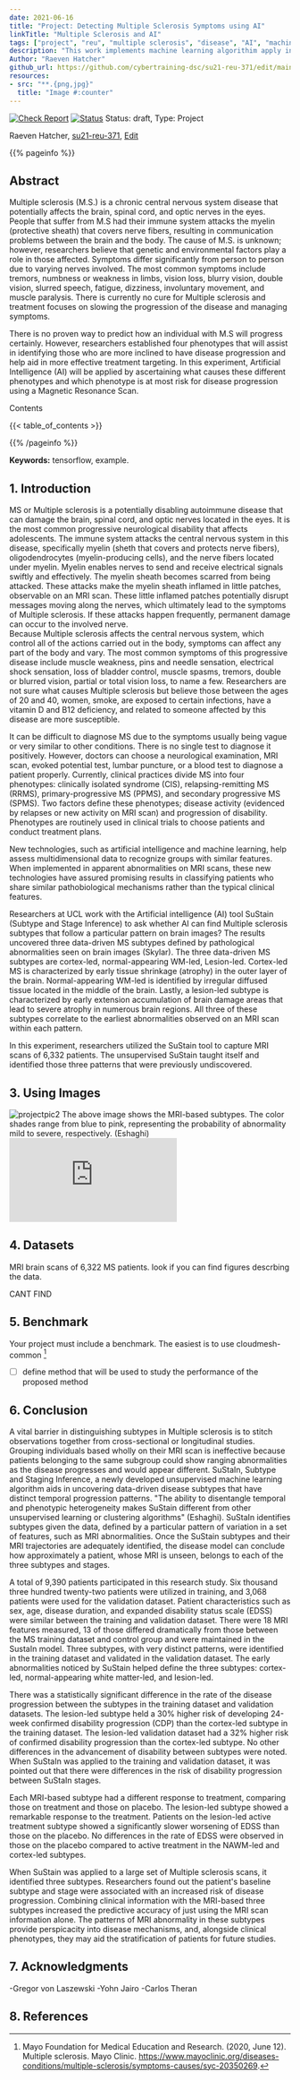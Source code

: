 ```yaml
---
date: 2021-06-16
title: "Project: Detecting Multiple Sclerosis Symptoms using AI" 
linkTitle: "Multiple Sclerosis and AI"
tags: ["project", "reu", "multiple sclerosis", "disease", "AI", "machine learning"]
description: "This work implements machine learning algorithim apply in Multiple Sclerosis symptoms and provides treatment options available"
Author: "Raeven Hatcher"
github_url: https://github.com/cybertraining-dsc/su21-reu-371/edit/main/project/index.md
resources:
- src: "**.{png,jpg}"
  title: "Image #:counter"
---
```


[![Check Report](https://github.com/cybertraining-dsc/su21-reu-371/workflows/Check%20Report/badge.svg)](https://github.com/cybertraining-dsc/su21-reu-371/actions)
[![Status](https://github.com/cybertraining-dsc/su21-reu-371/workflows/Status/badge.svg)](https://github.com/cybertraining-dsc/su21-reu-371/actions)
Status: draft, Type: Project


Raeven Hatcher, [su21-reu-371](https://github.com/cybertraining-dsc/su21-reu-371), [Edit](https://github.com/cybertraining-dsc/su21-reu-371/blob/main/project/index.md)

{{% pageinfo %}}

## Abstract

Multiple sclerosis (M.S.) is a chronic central nervous system disease that potentially affects the brain, spinal cord, and optic nerves in the eyes. People that suffer from M.S had their immune system attacks the myelin (protective sheath) that covers nerve fibers, resulting in communication problems between the brain and the body. The cause of M.S. is unknown; however, researchers believe that genetic and environmental factors play a role in those affected. Symptoms differ significantly from person to person due to varying nerves involved. The most common symptoms include tremors, numbness or weakness in limbs, vision loss, blurry vision, double vision, slurred speech, fatigue, dizziness, involuntary movement, and muscle paralysis. There is currently no cure for Multiple sclerosis and treatment focuses on slowing the progression of the disease and managing symptoms.  

There is no proven way to predict how an individual with M.S will progress certainly. However, researchers established four phenotypes that will assist in identifying those who are more inclined to have disease progression and help aid in more effective treatment targeting. In this experiment, Artificial Intelligence (AI) will be applied by ascertaining what causes these different phenotypes and which phenotype is at most risk for disease progression using a Magnetic Resonance Scan.  

Contents

{{< table_of_contents >}}

{{% /pageinfo %}}

**Keywords:** tensorflow, example. 

## 1. Introduction

MS or Multiple sclerosis is a potentially disabling autoimmune disease that can damage the brain, spinal cord, and optic nerves located in the eyes. It is the most common progressive neurological disability that affects adolescents. The immune system attacks the central nervous system in this disease, specifically myelin (sheth that covers and protects nerve fibers), oligodendrocytes (myelin-producing cells), and the nerve fibers located under myelin. Myelin enables nerves to send and receive electrical signals swiftly and effectively. The myelin sheath becomes scarred from being attacked. These attacks make the myelin sheath inflamed in little patches, observable on an MRI scan. These little inflamed patches potentially disrupt messages moving along the nerves, which ultimately lead to the symptoms of Multiple sclerosis. If these attacks happen frequently, permanent damage can occur to the involved nerve.  
Because Multiple sclerosis affects the central nervous system, which control all of the actions carried out in the body, symptoms can affect any part of the body and vary. The most common symptoms of this progressive disease include muscle weakness, pins and needle sensation, electrical shock sensation, loss of bladder control, muscle spasms, tremors, double or blurred vision, partial or total vision loss, to name a few. Researchers are not sure what causes Multiple sclerosis but believe those between the ages of 20 and 40, women, smoke, are exposed to certain infections, have a vitamin D and B12 deficiency, and related to someone affected by this disease are more susceptible.

It can be difficult to diagnose MS due to the symptoms usually being vague or very similar to other conditions. There is no single test to diagnose it positively. However, doctors can choose a neurological examination, MRI scan, evoked potential test, lumbar puncture, or a blood test to diagnose a patient properly. Currently, clinical practices divide MS into four phenotypes: clinically isolated syndrome (CIS), relapsing-remitting MS (RRMS), primary-progressive MS (PPMS), and secondary progressive MS (SPMS). Two factors define these phenotypes; disease activity (evidenced by relapses or new activity on MRI scan) and progression of disability. Phenotypes are routinely used in clinical trials to choose patients and conduct treatment plans. 

New technologies, such as artificial intelligence and machine learning, help assess multidimensional data to recognize groups with similar features. When implemented in apparent abnormalities on MRI scans, these new technologies have assured promising results in classifying patients who share similar pathobiological mechanisms rather than the typical clinical features. 

Researchers at UCL work with the Artificial intelligence (AI) tool SuStain (Subtype and Stage Inference) to ask whether AI can find Multiple sclerosis subtypes that follow a particular pattern on brain images? The results uncovered three data-driven MS subtypes defined by pathological abnormalities seen on brain images (Skylar).  The three data-driven MS subtypes are cortex-led, normal-appearing WM-led, Lesion-led. Cortex-led MS is characterized by early tissue shrinkage (atrophy) in the outer layer of the brain. Normal-appearing WM-led is identified by irregular diffused tissue located in the middle of the brain. Lastly, a lesion-led subtype is characterized by early extension accumulation of brain damage areas that lead to severe atrophy in numerous brain regions. All three of these subtypes correlate to the earliest abnormalities observed on an MRI scan within each pattern.

In this experiment, researchers utilized the SuStain tool to capture MRI scans of 6,332 patients. The unsupervised SuStain taught itself and identified those three patterns that were previously undiscovered. 

## 3. Using Images
![projectpic2](https://user-images.githubusercontent.com/85815818/126948339-7723b810-83e4-463b-a2b0-bf417fac4458.jpg)
The above image shows the MRI-based subtypes. The color shades range from blue to pink, representing the probability of abnormality mild to severe, respectively. (Eshaghi) 
![projecttt.pdf](https://github.com/cybertraining-dsc/su21-reu-371/files/6884236/projecttt.pdf)






   
## 4. Datasets

MRI brain scans of 6,322 MS patients. look if you can find figures descrbing the data.

CANT FIND

## 5. Benchmark

Your project must include a benchmark. The easiest is to use cloudmesh-common [^2]
- [ ] define method that will be used to study the performance of the proposed method 
 
## 6. Conclusion

A vital barrier in distinguishing subtypes in Multiple sclerosis is to stitch observations together from cross-sectional or longitudinal studies. Grouping individuals based wholly on their MRI scan is ineffective because patients belonging to the same subgroup could show ranging abnormalities as the disease progresses and would appear different. SuStaIn, Subtype and Staging Inference, a newly developed unsupervised machine learning algorithm aids in uncovering data-driven disease subtypes that have distinct temporal progression patterns. "The ability to disentangle temporal and phenotypic heterogeneity makes SuStain different from other unsupervised learning or clustering algorithms" (Eshaghi). SuStaIn identifies subtypes given the data, defined by a particular pattern of variation in a set of features, such as MRI abnormalities. Once the SuStain subtypes and their MRI trajectories are adequately identified, the disease model can conclude how approximately a patient, whose MRI is unseen, belongs to each of the three subtypes and stages. 

A total of 9,390 patients participated in this research study. Six thousand three hundred twenty-two patients were utilized in training, and 3,068 patients were used for the validation dataset. Patient characteristics such as sex, age, disease duration, and expanded disability status scale (EDSS) were similar between the training and validation dataset. There were 18 MRI features measured, 13 of those differed dramatically from those between the MS training dataset and control group and were maintained in the SustaIn model. Three subtypes, with very distinct patterns, were identified in the training dataset and validated in the validation dataset. The early abnormalities noticed by SuStain helped define the three subtypes: cortex-led, normal-appearing white matter-led, and lesion-led. 

There was a statistically significant difference in the rate of the disease progression between the subtypes in the training dataset and validation datasets. The lesion-led subtype held a 30% higher risk of developing 24-week confirmed disability progression (CDP) than the cortex-led subtype in the training dataset. The lesion-led validation dataset had a 32% higher risk of confirmed disability progression than the cortex-led subtype. No other differences in the advancement of disability between subtypes were noted. When SuStaIn was applied to the training and validation dataset, it was pointed out that there were differences in the risk of disability progression between SuStaIn stages. 

Each MRI-based subtype had a different response to treatment, comparing those on treatment and those on placebo. The lesion-led subtype showed a remarkable response to the treatment. Patients on the lesion-led active treatment subtype showed a significantly slower worsening of EDSS than those on the placebo. No differences in the rate of EDSS were observed in those on the placebo compared to active treatment in the NAWM-led and cortex-led subtypes.

When SuStain was applied to a large set of Multiple sclerosis scans, it identified three subtypes. Researchers found out the patient's baseline subtype and stage were associated with an increased risk of disease progression. Combining clinical information with the MRI-based three subtypes increased the predictive accuracy of just using the MRI scan information alone. The patterns of MRI abnormality in these subtypes provide perspicacity into disease mechanisms, and, alongside clinical phenotypes, they may aid the stratification of patients for future studies. 

## 7. Acknowledgments

-Gregor von Laszewski
-Yohn Jairo
-Carlos Theran

## 8. References

 [^1]: Eshaghi, A., Young, A. L., Wijeratne, P. A., Prados, F., Arnold, D. L., Narayanan, S., Guttmann, C. R. G., Barkhof, F., Alexander, D. C., Thompson, A. J., Chard, D., &amp; Ciccarelli, O. (2021, April 6). Identifying multiple sclerosis subtypes using unsupervised machine learning and MRI data. Nature News. https://www.nature.com/articles/s41467-021-22265-2. 
 [^2]: Mayo Foundation for Medical Education and Research. (2020, June 12). Multiple sclerosis. Mayo Clinic. https://www.mayoclinic.org/diseases-conditions/multiple-sclerosis/symptoms-causes/syc-20350269. 
 [^3]: MediLexicon International. (n.d.). Multiple sclerosis (MS): Types, symptoms, and causes. Medical News Today. https://www.medicalnewstoday.com/articles/37556. 
 [^4]: Skylar Kenney, A. E. (2021, April 12). Artificial Intelligence Identifies Novel Multiple Sclerosis Subtypes. Pharmacy Times. https://www.pharmacytimes.com/view/artificial-intelligence-identifies-novel-multiple-sclerosis-subtypes. 
 [^5]: Ucl. (2021, April 8). New multiple sclerosis subtypes identified using artificial intelligence. UCL News. https://www.ucl.ac.uk/news/2021/apr/new-multiple-sclerosis-subtypes-identified-using-artificial-intelligence. 
What Is MS? National Multiple Sclerosis Society. (n.d.). https://www.nationalmssociety.org/What-is-MS. 
